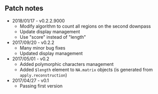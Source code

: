 Patch notes
----
* 2018/01/17 - v0.2.2.9000
  * Modify algorithm to count all regions on the second downpass
  * Update display management
  * Use "score" instead of "length"
* 2017/09/20 - v0.2.2
  * Many minor bug fixes
  * Updated display management
* 2017/05/01 - v0.2
  * Added polymorphic characters management
  * Added `$length` element to `NA.matrix` objects (is generated from `apply.reconstruction`)
* 2017/04/27 - v0.1
  * Passing first version